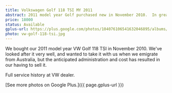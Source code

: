 ```yaml
---
title: Volkswagen Golf 118 TSI MY 2011
abstract: 2011 model year Golf purchased new in November 2010.  In great condition, with only 32,300 kilometres.
price: 18000
status: Available
gplus-url: https://plus.google.com/photos/104076106541632046895/albums/6052647056336655249?authkey=CKLI-cLTxMaeoAE
photo: vw-golf-118-tsi.jpg
---
```

We bought our 2011 model year VW Golf 118 TSI in November 2010.  We've looked after it very well, and wanted to take it with us when we emigrate from Australia, but the anticipated administration and cost has resulted in our having to sell it.

Full service history at VW dealer.

[See more photos on Google Plus.]({{ page.gplus-url }})
